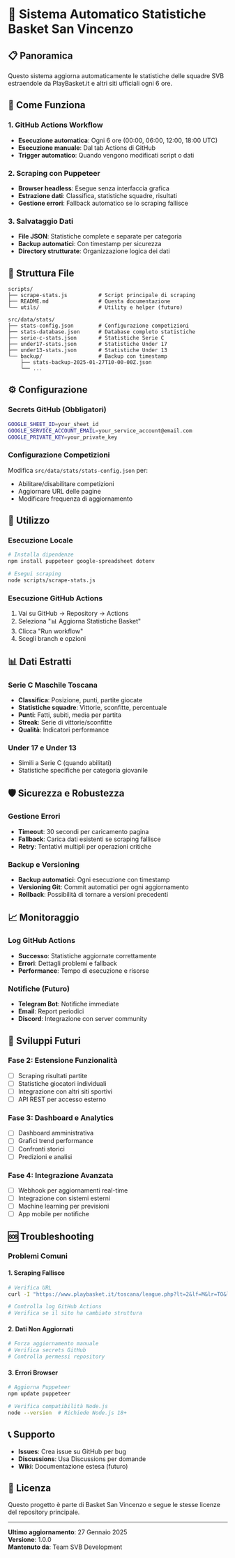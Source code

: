 # 🏀 Sistema Automatico Statistiche Basket San Vincenzo

## 📋 Panoramica

Questo sistema aggiorna automaticamente le statistiche delle squadre SVB estraendole da PlayBasket.it e altri siti ufficiali ogni 6 ore.

## 🚀 Come Funziona

### 1. **GitHub Actions Workflow**
- **Esecuzione automatica**: Ogni 6 ore (00:00, 06:00, 12:00, 18:00 UTC)
- **Esecuzione manuale**: Dal tab Actions di GitHub
- **Trigger automatico**: Quando vengono modificati script o dati

### 2. **Scraping con Puppeteer**
- **Browser headless**: Esegue senza interfaccia grafica
- **Estrazione dati**: Classifica, statistiche squadre, risultati
- **Gestione errori**: Fallback automatico se lo scraping fallisce

### 3. **Salvataggio Dati**
- **File JSON**: Statistiche complete e separate per categoria
- **Backup automatici**: Con timestamp per sicurezza
- **Directory strutturate**: Organizzazione logica dei dati

## 📁 Struttura File

```
scripts/
├── scrape-stats.js          # Script principale di scraping
├── README.md                # Questa documentazione
└── utils/                   # Utility e helper (futuro)

src/data/stats/
├── stats-config.json        # Configurazione competizioni
├── stats-database.json      # Database completo statistiche
├── serie-c-stats.json       # Statistiche Serie C
├── under17-stats.json       # Statistiche Under 17
├── under13-stats.json       # Statistiche Under 13
└── backup/                  # Backup con timestamp
    ├── stats-backup-2025-01-27T10-00-00Z.json
    └── ...
```

## ⚙️ Configurazione

### **Secrets GitHub (Obbligatori)**
```bash
GOOGLE_SHEET_ID=your_sheet_id
GOOGLE_SERVICE_ACCOUNT_EMAIL=your_service_account@email.com
GOOGLE_PRIVATE_KEY=your_private_key
```

### **Configurazione Competizioni**
Modifica `src/data/stats/stats-config.json` per:
- Abilitare/disabilitare competizioni
- Aggiornare URL delle pagine
- Modificare frequenza di aggiornamento

## 🔧 Utilizzo

### **Esecuzione Locale**
```bash
# Installa dipendenze
npm install puppeteer google-spreadsheet dotenv

# Esegui scraping
node scripts/scrape-stats.js
```

### **Esecuzione GitHub Actions**
1. Vai su GitHub → Repository → Actions
2. Seleziona "📊 Aggiorna Statistiche Basket"
3. Clicca "Run workflow"
4. Scegli branch e opzioni

## 📊 Dati Estratti

### **Serie C Maschile Toscana**
- **Classifica**: Posizione, punti, partite giocate
- **Statistiche squadre**: Vittorie, sconfitte, percentuale
- **Punti**: Fatti, subiti, media per partita
- **Streak**: Serie di vittorie/sconfitte
- **Qualità**: Indicatori performance

### **Under 17 e Under 13**
- Simili a Serie C (quando abilitati)
- Statistiche specifiche per categoria giovanile

## 🛡️ Sicurezza e Robustezza

### **Gestione Errori**
- **Timeout**: 30 secondi per caricamento pagina
- **Fallback**: Carica dati esistenti se scraping fallisce
- **Retry**: Tentativi multipli per operazioni critiche

### **Backup e Versioning**
- **Backup automatici**: Ogni esecuzione con timestamp
- **Versioning Git**: Commit automatici per ogni aggiornamento
- **Rollback**: Possibilità di tornare a versioni precedenti

## 📈 Monitoraggio

### **Log GitHub Actions**
- **Successo**: Statistiche aggiornate correttamente
- **Errori**: Dettagli problemi e fallback
- **Performance**: Tempo di esecuzione e risorse

### **Notifiche (Futuro)**
- **Telegram Bot**: Notifiche immediate
- **Email**: Report periodici
- **Discord**: Integrazione con server community

## 🔮 Sviluppi Futuri

### **Fase 2: Estensione Funzionalità**
- [ ] Scraping risultati partite
- [ ] Statistiche giocatori individuali
- [ ] Integrazione con altri siti sportivi
- [ ] API REST per accesso esterno

### **Fase 3: Dashboard e Analytics**
- [ ] Dashboard amministrativa
- [ ] Grafici trend performance
- [ ] Confronti storici
- [ ] Predizioni e analisi

### **Fase 4: Integrazione Avanzata**
- [ ] Webhook per aggiornamenti real-time
- [ ] Integrazione con sistemi esterni
- [ ] Machine learning per previsioni
- [ ] App mobile per notifiche

## 🆘 Troubleshooting

### **Problemi Comuni**

#### **1. Scraping Fallisce**
```bash
# Verifica URL
curl -I "https://www.playbasket.it/toscana/league.php?lt=2&lf=M&lr=TO&lp=FI&lc=C%2FM&season=2026&lg=1&mod=st"

# Controlla log GitHub Actions
# Verifica se il sito ha cambiato struttura
```

#### **2. Dati Non Aggiornati**
```bash
# Forza aggiornamento manuale
# Verifica secrets GitHub
# Controlla permessi repository
```

#### **3. Errori Browser**
```bash
# Aggiorna Puppeteer
npm update puppeteer

# Verifica compatibilità Node.js
node --version  # Richiede Node.js 18+
```

## 📞 Supporto

- **Issues**: Crea issue su GitHub per bug
- **Discussions**: Usa Discussions per domande
- **Wiki**: Documentazione estesa (futuro)

## 📄 Licenza

Questo progetto è parte di Basket San Vincenzo e segue le stesse licenze del repository principale.

---

**Ultimo aggiornamento**: 27 Gennaio 2025  
**Versione**: 1.0.0  
**Mantenuto da**: Team SVB Development
